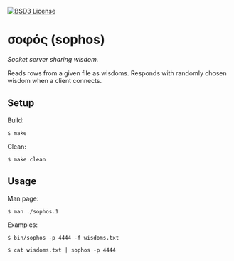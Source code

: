 [![BSD3 License](https://img.shields.io/badge/license-BSD3-blue.svg?style=flat-square)](https://tldrlegal.com/license/bsd-3-clause-license-%28revised%29)

# σοφός (sophos)
_Socket server sharing wisdom._

Reads rows from a given file as wisdoms. Responds with randomly chosen wisdom when a client connects.

## Setup
Build:
```
$ make
```

Clean:
```
$ make clean
```

## Usage
Man page:
```
$ man ./sophos.1
```

Examples:
```
$ bin/sophos -p 4444 -f wisdoms.txt

$ cat wisdoms.txt | sophos -p 4444
```
